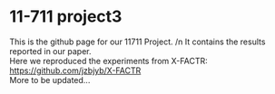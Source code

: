 # 11-711 project3

This is the github page for our 11711 Project. /n It contains the results reported in our paper.  
Here we reproduced the experiments from X-FACTR:  
https://github.com/jzbjyb/X-FACTR  
More to be updated...